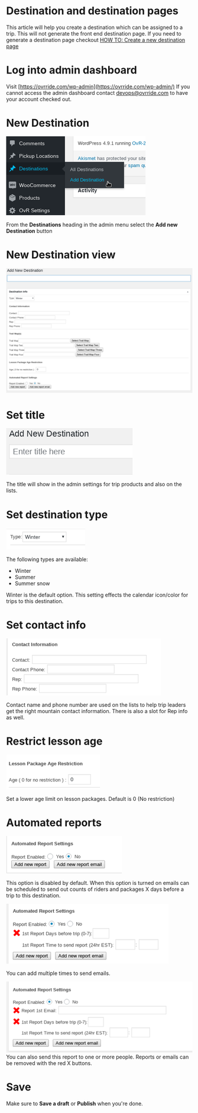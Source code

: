<!-- TITLE: Create A New Destination -->
<!-- SUBTITLE: Create a new destination -->

# Destination and destination pages
This article will help you create a destination which can be assigned to a trip. This will not generate the front end destination page.
If you need to generate a destination page checkout [HOW TO: Create a new destination page](https://wiki.ovrride.com/how-to/create-a-new-destination-page)

# Log into admin dashboard
Visit [https://ovrride.com/wp-admin](https://ovrride.com/wp-admin/)
If you cannot access the admin dashboard contact [devops@ovrride.com](mailto:devops@ovrride.com) to have your account checked out.

# New Destination
![Menu Destination](/uploads/menu-destination.png "Menu Destination")

From the **Destinations** heading in the admin menu select the **Add new Destination** button

# New Destination view
![Destination View](/uploads/destination-view.png "Destination View")

# Set title
![Destination Title](/uploads/destination-title.png "Destination Title")

The title will show in the admin settings for trip products and also on the lists. 

# Set destination type
![Destination Type](/uploads/destination-type.png "Destination Type")

The following types are available:
* Winter
* Summer
* Summer snow

Winter is the default option. This setting effects the calendar icon/color for trips to this destination.

# Set contact info
![Destination Contact](/uploads/destination-contact.png "Destination Contact")

Contact name and phone number are used on the lists to help trip leaders get the right mountain contact information. There is also a slot for Rep info as well.

# Restrict lesson age
![Destination Lesson Restriction](/uploads/destination-lesson-restriction.png "Destination Lesson Restriction")

Set a lower age limit on lesson packages. Default is 0 (No restriction)

# Automated reports
![Destination Report](/uploads/destination-report.png "Destination Report")

This option is disabled by default. When this option is turned on emails can be scheduled to send out counts of riders and packages X days before a trip to this destination. 

![Destination Report New](/uploads/destination-report-new.png "Destination Report New")

You can add multiple times to send emails. 

![Destination Report Email](/uploads/destination-report-email.png "Destination Report Email")
You can also send this report to one or more people.
Reports or emails can be removed with the red X buttons. 

# Save
Make sure to **Save a draft** or **Publish** when you're done.